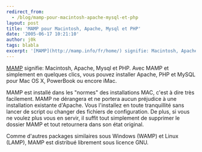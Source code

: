 ```yaml
---
redirect_from:
  - /blog/mamp-pour-macintosh-apache-mysql-et-php
layout: post
title: 'MAMP pour Macintosh, Apache, Mysql et PHP'
date: '2005-06-17 10:21:10'
author: j0k
tags: blabla
excerpt: '[MAMP](http://mamp.info/fr/home/) signifie: Macintosh, Apache, Mysql et PHP.   Avec MAMP et simplement en quelques clics, vous pouvez installer Apache, PHP et MySQL pour Mac OS X, PowerBook ou encore iMac.   )   MAMP est installé dans les "normes" des installations MAC, c''est à dire très facilement. MAMP ne dérangera et ne portera aucun préjudice à      ...'
---
```


[MAMP](http://mamp.info/fr/home/) signifie: Macintosh, Apache, Mysql et PHP.   Avec MAMP et simplement en quelques clics, vous pouvez installer Apache, PHP et MySQL pour Mac OS X, PowerBook ou encore iMac.

MAMP est installé dans les "normes" des installations MAC, c'est à dire très facilement. MAMP ne dérangera et ne portera aucun préjudice à une installation existante d'Apache. Vous l'installez en toute tranquillité sans lancer de script ou changer des fichiers de configuration. De plus, si vous ne voulez plus vous en servir, il suffit tout simplement de supprimer le dossier MAMP et tout retournera dans son état original.

Comme d'autres packages similaires sous Windows (WAMP) et Linux (LAMP), MAMP est distribué librement sous licence GNU.
